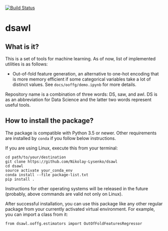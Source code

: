 [![Build Status](https://travis-ci.org/Nikolay-Lysenko/dsawl.svg?branch=master)](https://travis-ci.org/Nikolay-Lysenko/dsawl)

# dsawl

## What is it?
This is a set of tools for machine learning. As of now, list of implemented utilities is as follows:
* Out-of-fold feature generation, an alternative to one-hot encoding that is more memory efficient if some categorical variables take a lot of distinct values. See `docs/ooffg/demo.ipynb` for more details.

Repository name is a combination of three words: DS, saw, and awl. DS is as an abbreviation for Data Science and the latter two words represent useful tools.


## How to install the package?
The package is compatible with Python 3.5 or newer. Other requirements are installed by `conda` if you follow below instructions.

If you are using Linux, execute this from your terminal:
```
cd path/to/your/destination
git clone https://github.com/Nikolay-Lysenko/dsawl
cd dsawl
source activate your_conda_env
conda install --file package-list.txt
pip install .
```

Instructions for other operating systems will be released in the future (probably, above commands are valid not only on Linux).

After successful installation, you can use this package like any other regular package from your currently activated virtual environment. For example, you can import a class from it:
```
from dsawl.ooffg.estimators import OutOfFoldFeaturesRegressor
```
